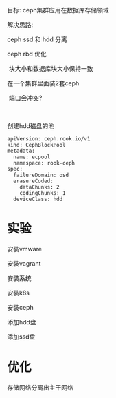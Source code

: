 目标: ceph集群应用在数据库存储领域



解决思路:

ceph ssd 和 hdd 分离

ceph rbd 优化

​	块大小和数据库块大小保持一致







在一个集群里面装2套ceph

​	端口会冲突?

​	





创建hdd磁盘的池

```
apiVersion: ceph.rook.io/v1
kind: CephBlockPool
metadata:
  name: ecpool
  namespace: rook-ceph
spec:
  failureDomain: osd
  erasureCoded:
    dataChunks: 2
    codingChunks: 1
  deviceClass: hdd
```





# 实验

安装vmware

安装vagrant

安装系统

安装k8s

安装ceph

添加hdd盘

添加ssd盘





# 优化

存储网络分离出主干网络